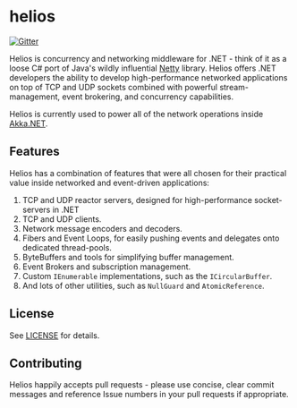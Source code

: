 helios
======

[![Gitter](https://badges.gitter.im/Join%20Chat.svg)](https://gitter.im/Aaronontheweb/helios?utm_source=badge&utm_medium=badge&utm_campaign=pr-badge&utm_content=badge)

Helios is concurrency and networking middleware for .NET - think of it as a loose C# port of Java's wildly influential [Netty](http://netty.io/) library. Helios offers .NET developers the ability to develop high-performance networked applications on top of TCP and UDP sockets combined with powerful stream-management, event brokering, and concurrency capabilities.

Helios is currently used to power all of the network operations inside [Akka.NET](https://github.com/akkadotnet/akka.net).

## Features
Helios has a combination of features that were all chosen for their practical value inside networked and event-driven applications:

1. TCP and UDP reactor servers, designed for high-performance socket-servers in .NET
1. TCP and UDP clients.
1. Network message encoders and decoders.
1. Fibers and Event Loops, for easily pushing events and delegates onto dedicated thread-pools.
1. ByteBuffers and tools for simplifying buffer management.
1. Event Brokers and subscription management.
1. Custom `IEnumerable` implementations, such as the `ICircularBuffer`.
1. And lots of other utilities, such as `NullGuard` and `AtomicReference`.

## License
See [LICENSE](https://github.com/Aaronontheweb/helios/blob/master/LICENSE) for details. 

## Contributing
Helios happily accepts pull requests - please use concise, clear commit messages and reference Issue numbers in your pull requests if appropriate.
